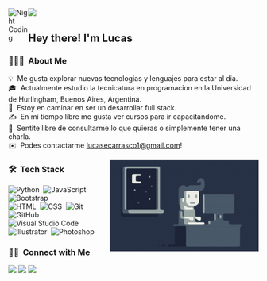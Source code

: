 
<img src="https://www.shutterstock.com/image-photo/digital-technology-software-development-concept-600nw-2261903725.jpg" >
<img alt="Night Coding" src="./assets/Hand%20Wave.gif" width='40' align="left"/><h2>Hey there! I'm Lucas</h2>

<!-- ## 👋 &nbsp;Hey there! I'm Lucas -->

### 👨🏻‍💻 &nbsp;About Me

💡  &nbsp;Me gusta explorar nuevas tecnologias y lenguajes para estar al dia.\
🎓 &nbsp;Actualmente estudio la tecnicatura en programacion en la Universidad de Hurlingham, Buenos Aires, Argentina.\
🌱 &nbsp;Estoy en caminar en ser un desarrollar full stack.\
✍️ &nbsp;En mi tiempo libre me gusta ver cursos para ir capacitandome.\
💬 &nbsp;Sentite libre de consultarme lo que quieras o simplemente tener una charla.\
✉️ &nbsp;Podes contactarme lucasecarrasco1@gmail.com!

<img alt="Night Coding" src="https://raw.githubusercontent.com/AVS1508/AVS1508/master/assets/Night-Coding.gif" align="right"/>

### 🛠 &nbsp;Tech Stack

![Python](https://img.shields.io/badge/-Python-05122A?style=flat&logo=python)&nbsp;
![JavaScript](https://img.shields.io/badge/-JavaScript-05122A?style=flat&logo=javascript)&nbsp;
![Bootstrap](https://img.shields.io/badge/-Bootstrap-05122A?style=flat&logo=bootstrap&logoColor=563D7C)\
![HTML](https://img.shields.io/badge/-HTML-05122A?style=flat&logo=HTML5)&nbsp;
![CSS](https://img.shields.io/badge/-CSS-05122A?style=flat&logo=CSS3&logoColor=1572B6)&nbsp;
![Git](https://img.shields.io/badge/-Git-05122A?style=flat&logo=git)&nbsp;
![GitHub](https://img.shields.io/badge/-GitHub-05122A?style=flat&logo=github)&nbsp;
![Visual Studio Code](https://img.shields.io/badge/-Visual%20Studio%20Code-05122A?style=flat&logo=visual-studio-code&logoColor=007ACC)&nbsp;
![Illustrator](https://img.shields.io/badge/-Illustrator-05122A?style=flat&logo=adobe-illustrator)&nbsp;
![Photoshop](https://img.shields.io/badge/-Photoshop-05122A?style=flat&logo=adobe-photoshop)&nbsp;


### 🤝🏻 &nbsp;Connect with Me

<a href="https://linkedin.com/in/lucas-carrasco-2b924b34a/"><img src="https://img.shields.io/badge/-in:LucasCarrasco-0077B5?style=flat&logo=Linkedin&logoColor=white"/></a>
<a href="mailto:lucasecarrasco1@gmail.com"><img src="https://img.shields.io/badge/-lucasecarrasco1@gmail.com-D14836?style=flat&logo=Gmail&logoColor=white"/></a>
<a href="https://instagram.com/carrascoluqi"><img src="https://img.shields.io/badge/-@carrascoluqi-E4405F?style=flat&logo=Instagram&logoColor=white"/></a>
</p>
